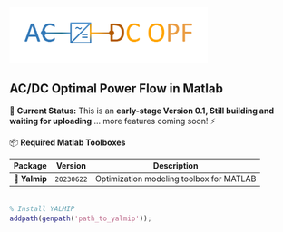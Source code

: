 <p align="left">
  <img src="OPF_matlab.png" alt="Logo" width="350">
</p>   

## AC/DC Optimal Power Flow in Matlab

🚀 **Current Status:** This is an **early-stage Version 0.1, Still building and waiting for uploading** ... more features coming soon! ⚡  

📦 **Required Matlab Toolboxes**

| **Package**   | **Version** | **Description**                                |
|--------------|------------|--------------------------------------------|
| 📄 **Yalmip**  | `20230622`   | Optimization modeling toolbox for MATLAB    |

```matlab

% Install YALMIP
addpath(genpath('path_to_yalmip'));
